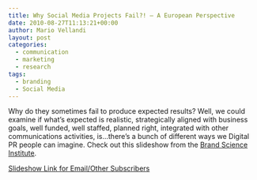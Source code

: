 ```yaml
---
title: Why Social Media Projects Fail?! – A European Perspective
date: 2010-08-27T11:13:21+00:00
author: Mario Vellandi
layout: post
categories:
  - communication
  - marketing
  - research
tags:
  - branding
  - Social Media
---
```

Why do they sometimes fail to produce expected results? Well, we could examine if what&#8217;s expected is realistic, strategically aligned with business goals, well funded, well staffed, planned right, integrated with other communications activities, is&#8230;there&#8217;s a bunch of different ways we Digital PR people can imagine. Check out this slideshow from the [Brand Science Institute](http://www.bsi.ag/).

[Slideshow Link for Email/Other Subscribers](http://www.slideshare.net/Insidebsi/why-social-media-projects-fail-a-european-perspective)

